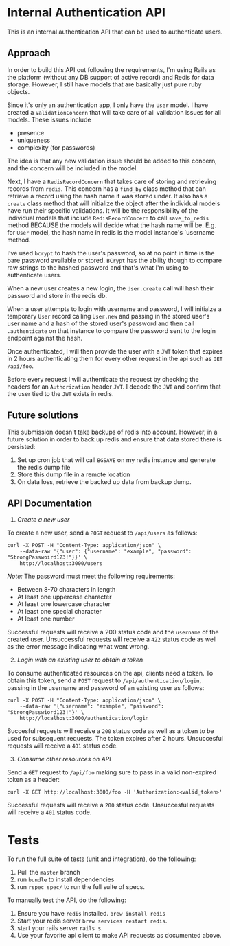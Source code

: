 # Internal Authentication API

This is an internal authentication API that can be used to authenticate users.

## Approach

In order to build this API out following the requirements, I'm using Rails as the platform (without any DB support of active record) and Redis for data storage. However, I still have models that are basically just pure ruby objects.

Since it's only an authentication app, I only have the `User` model. I have created a `ValidationConcern` that will take care of all validation issues for all models. These issues include

- presence
- uniqueness 
- complexity (for passwords)

The idea is that any new validation issue should be added to this concern, and the concern will be included in the model.

Next, I have a `RedisRecordConcern` that takes care of storing and retrieving records from `redis`. This concern has a `find_by` class method that can retrieve a record using the hash name it was stored under. It also has a `create` class method that will initialize the object after the individual models have run their specific validations. It will be the responsibility of the individual models that include `RedisRecordConcern` to call `save_to_redis` method BECAUSE the models will decide what the hash name will be. E.g. for `User` model, the hash name in redis is the model instance's `username method.

I've used `bcrypt` to hash the user's password, so at no point in time is the bare password available or stored. `BCrypt` has the ability though to compare raw strings to the hashed password and that's what I'm using to authenticate users.

When a new user creates a new login, the `User.create` call will hash their password and store in the redis db.

When a user attempts to login with username and password, I will initialze a temporary `User` record calling `User.new` and passing in the stored user's user name and a hash of the stored user's password and then call `.authenticate` on that instance to compare 
the password sent to the login endpoint against the hash.

Once authenticated, I will then provide the user with a `JWT` token that expires in 2 hours authenticating them for every other request in the api such as `GET /api/foo`.

Before every request I will authenticate the request by checking the headers for an `Authorization` header `JWT`. I decode the `JWT` and confirm that the user tied to the `JWT` exists in redis.

## Future solutions

This submission doesn't take backups of redis into account. However, in a future solution in order to back up redis and ensure that data stored there is persisted:

1. Set up cron job that will call `BGSAVE` on my redis instance and generate the redis dump file
2. Store this dump file in a remote location
3. On data loss, retrieve the backed up data from backup dump.


## API Documentation

1. *Create a new user*

To create a new user, send a `POST` request to `/api/users` as follows:

```
curl -X POST -H "Content-Type: application/json" \
    --data-raw '{"user": {"username": "example", "password": "StrongPasswoird123!"}}' \
    http://localhost:3000/users
```

*Note:* The password must meet the following requirements:
- Between 8-70 characters in length
- At least one uppercase character
- At least one lowercase character
- At least one special character
- At least one number

Successful requests will receive a 200 status code and the `username` of the created user. Unsuccessful requests will receive a `422` status code as well as the error message indicating what went wrong.

2. *Login with an existing user to obtain a token*

To consume authenticated resources on the api, clients need a token. To obtain this token, send a `POST` request to `/api/authentication/login`, passing in the username and password of an existing user as follows:

```
curl -X POST -H "Content-Type: application/json" \
    --data-raw '{"username": "example", "password": "StrongPasswiord123!"}' \
    http://localhost:3000/authentication/login
```

Succesful requests will receive a `200` status code as well as a token to be used for subsequent requests. The token expires after 2 hours. Unsuccesful requests will receive a `401` status code.

3. *Consume other resources on API*

Send a `GET` request to `/api/foo` making sure to pass in a valid non-expired token as a header:

```
curl -X GET http://localhost:3000/foo -H 'Authorization:<valid_token>'
```

Successful requests will receive a `200` status code. Unsuccesful requests will receive a `401` status code.


# Tests

To run the full suite of tests (unit and integration), do the following:

1. Pull the `master` branch
2. run `bundle` to install dependencies
3. run `rspec spec/` to run the full suite of specs.

To manually test the API, do the following:

1. Ensure you have `redis` installed. `brew install redis`
2. Start your redis server `brew services restart redis`.
3. start your rails server `rails s`.
4. Use your favorite api client to make API requests as documented above.
